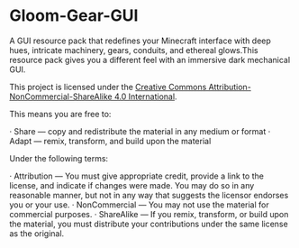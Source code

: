 # Gloom-Gear-GUI
A GUI resource pack that redefines your Minecraft interface with deep hues, intricate machinery, gears, conduits, and ethereal glows.This resource pack gives you a different feel with an immersive dark mechanical GUI.

This project is licensed under the [Creative Commons Attribution-NonCommercial-ShareAlike 4.0 International](LICENSE).

This means you are free to:

· Share — copy and redistribute the material in any medium or format
· Adapt — remix, transform, and build upon the material

Under the following terms:

· Attribution — You must give appropriate credit, provide a link to the license, and indicate if changes were made. You may do so in any reasonable manner, but not in any way that suggests the licensor endorses you or your use.
· NonCommercial — You may not use the material for commercial purposes.
· ShareAlike — If you remix, transform, or build upon the material, you must distribute your contributions under the same license as the original.
